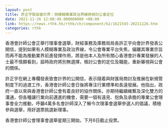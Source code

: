 ```yaml
---
layout: post
title: 許正宇致函會計界：倘模糊專業政治界線將檢討公會定位
date: 2021-11-26 12:08:49.000000000 +08:00
link: https://news.rthk.hk/rthk/ch/component/k2/1621545-20211126.htm
categories: rthk
---
```


香港會計師公會正舉行理事會選舉，財經事務及庫務局局長許正宇向會計界發表公開信，提到如果有人模糊專業及政治界線，令公會專業平台失焦，偏離其專業宗旨而再不能為推動業界前進發揮作用，將是他本人及所有關心香港會計專業發展的人士最不情願看到，屆時政府將別無選擇，檢討公會的定位及職能，重新審視與公會的關係。

許正宇在網上專欄發表致會計界的公開信，表示隨着與財匯局商討及推展在新規管制度下的過渡工作，香港會計師公會日後將專注行業標準和長遠發展。他指出，政府一直以來與香港會計師公會有着良好的協作關係，亦期待繼續維繫及深化雙方的溝通，但各種讓行業向前邁進的機會，需要一個有遠見、抱負及承擔的專業公會理事會全力推動，呼籲4萬多名會計師深入了解今次理事會選舉參選人的倡議，積極參與選舉，用好選票挑選新理事。

香港會計師公會理事會選舉星期三開始，下月6日截止投票。

